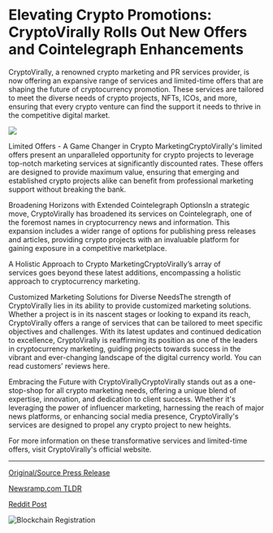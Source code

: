 # Elevating Crypto Promotions: CryptoVirally Rolls Out New Offers and Cointelegraph Enhancements

CryptoVirally, a renowned crypto marketing and PR services provider, is now offering an expansive range of services and limited-time offers that are shaping the future of cryptocurrency promotion. These services are tailored to meet the diverse needs of crypto projects, NFTs, ICOs, and more, ensuring that every crypto venture can find the support it needs to thrive in the competitive digital market.

![](https://api.blockchainwire.io/uploads/RGBMARKETINGSOLUTIONSSRL/editor_image/b6fe347d-7846-4454-8fd4-8b322041520b.jpeg)

Limited Offers - A Game Changer in Crypto MarketingCryptoVirally's limited offers present an unparalleled opportunity for crypto projects to leverage top-notch marketing services at significantly discounted rates. These offers are designed to provide maximum value, ensuring that emerging and established crypto projects alike can benefit from professional marketing support without breaking the bank.

Broadening Horizons with Extended Cointelegraph OptionsIn a strategic move, CryptoVirally has broadened its services on Cointelegraph, one of the foremost names in cryptocurrency news and information. This expansion includes a wider range of options for publishing press releases and articles, providing crypto projects with an invaluable platform for gaining exposure in a competitive marketplace.

A Holistic Approach to Crypto MarketingCryptoVirally’s array of services goes beyond these latest additions, encompassing a holistic approach to cryptocurrency marketing.

Customized Marketing Solutions for Diverse NeedsThe strength of CryptoVirally lies in its ability to provide customized marketing solutions. Whether a project is in its nascent stages or looking to expand its reach, CryptoVirally offers a range of services that can be tailored to meet specific objectives and challenges. With its latest updates and continued dedication to excellence, CryptoVirally is reaffirming its position as one of the leaders in cryptocurrency marketing, guiding projects towards success in the vibrant and ever-changing landscape of the digital currency world. You can read customers’ reviews here.

Embracing the Future with CryptoVirallyCryptoVirally stands out as a one-stop-shop for all crypto marketing needs, offering a unique blend of expertise, innovation, and dedication to client success. Whether it's leveraging the power of influencer marketing, harnessing the reach of major news platforms, or enhancing social media presence, CryptoVirally's services are designed to propel any crypto project to new heights.

For more information on these transformative services and limited-time offers, visit CryptoVirally's official website. 

---

[Original/Source Press Release](https://blockchainwire.io/press-release/elevating-crypto-promotions-cryptovirally-rolls-out-new-offers-and-cointelegraph-enhancements)
                    

[Newsramp.com TLDR](None) 



[Reddit Post](https://www.reddit.com/r/CryptoNewsInfo/comments/1avdsxq/cryptovirally_revolutionizes_crypto_marketing/) 



![Blockchain Registration](https://cdn.newsramp.app/blockchainwire/qrcode/242/11/veilOzL1.webp)